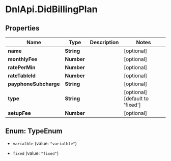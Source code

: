 # DnlApi.DidBillingPlan

## Properties
Name | Type | Description | Notes
------------ | ------------- | ------------- | -------------
**name** | **String** |  | [optional] 
**monthlyFee** | **Number** |  | [optional] 
**ratePerMin** | **Number** |  | [optional] 
**rateTableId** | **Number** |  | [optional] 
**payphoneSubcharge** | **String** |  | [optional] 
**type** | **String** |  | [optional] [default to &#39;fixed&#39;]
**setupFee** | **Number** |  | [optional] 


<a name="TypeEnum"></a>
## Enum: TypeEnum


* `varialble` (value: `"varialble"`)

* `fixed` (value: `"fixed"`)




